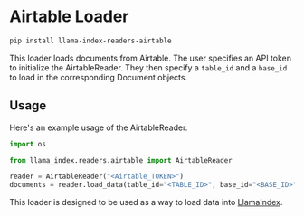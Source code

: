 # Airtable Loader

```bash
pip install llama-index-readers-airtable
```

This loader loads documents from Airtable. The user specifies an API token to initialize the AirtableReader. They then specify a `table_id` and a `base_id` to load in the corresponding Document objects.

## Usage

Here's an example usage of the AirtableReader.

```python
import os

from llama_index.readers.airtable import AirtableReader

reader = AirtableReader("<Airtable_TOKEN>")
documents = reader.load_data(table_id="<TABLE_ID>", base_id="<BASE_ID>")
```

This loader is designed to be used as a way to load data into [LlamaIndex](https://github.com/run-llama/llama_index/).
